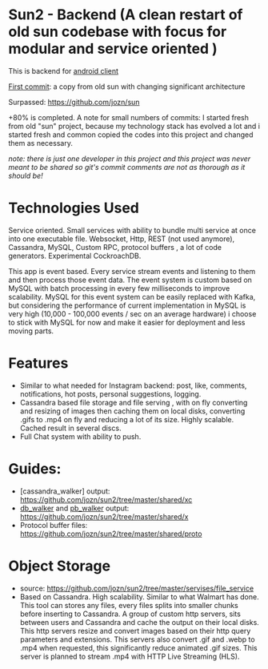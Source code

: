 # Sun2 - Backend  (A clean restart of old sun codebase with focus for modular and service oriented )

This is backend for [android client](https://github.com/jozn/ms_native)

[First commit](https://github.com/jozn/sun2/commit/6c658d5c5be31e07c29056c9dc41222cb5938d86): a copy from old sun with changing significant architecture

Surpassed: https://github.com/jozn/sun

+80% is completed.
A note for small numbers of commits: I started fresh from old "sun" project, because my technology stack has evolved a lot and i started fresh and common copied the codes into this project and changed them as necessary. 

*note: there is just one developer in this project and this project was never meant to be shared so git's commit comments are not as thorough as it should be!*

# Technologies Used
Service oriented. Small services with ability to bundle multi service at once into one executable file.
Websocket, Http, REST (not used anymore), Cassandra, MySQL, Custom RPC, protocol buffers , a lot of code generators. Experimental CockroachDB.

This app is event based. Every service stream events and listening to them and then process those event data. The event system is custom based on MySQL with batch processing in every few milliseconds to improve scalability. MySQL for this event system can be easily replaced with Kafka, but considering the performance of current implementation in MySQL is very high (10,000 - 100,000 events / sec on an average hardware) i choose to stick with MySQL for now and make it easier for deployment and less moving parts.  
# Features
+ Similar to what needed for Instagram backend: post, like, comments, notifications, hot posts, personal suggestions, logging.
+ Cassandra based file storage and file serving , with on fly converting and resizing of images then caching them on local disks, converting .gifs to .mp4 on fly and reducing a lot of its size. Highly scalable. Cached result in several discs.
+ Full Chat system with ability to push.

# Guides:
+ [cassandra_walker] output: https://github.com/jozn/sun2/tree/master/shared/xc
+ [db_walker](https://github.com/jozn/db-walker) and [pb_walker](https://github.com/jozn/pb_walker) output: https://github.com/jozn/sun2/tree/master/shared/x
+ Protocol buffer files: https://github.com/jozn/sun2/tree/master/shared/proto

# Object Storage
+ source: https://github.com/jozn/sun2/tree/master/servises/file_service
+ Based on Cassandra. High scalability. Similar to what Walmart has done. This tool can stores any files, every files splits into smaller chunks before inserting to Cassandra. A group of custom http servers, sits between users and Cassandra and cache the output on their local disks. This http servers resize and convert images based on their http query parameters and extensions. This servers also convert .gif and .webp to .mp4 when requested, this significantly reduce animated .gif sizes. This server is planned to stream .mp4 with HTTP Live Streaming (HLS).

